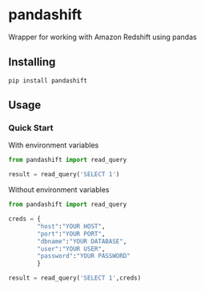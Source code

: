 # pandashift
Wrapper for working with Amazon Redshift using pandas


## Installing

``` shell
pip install pandashift
```

## Usage
### Quick Start
With environment variables

``` python
from pandashift import read_query

result = read_query('SELECT 1')
```

Without environment variables
``` python
from pandashift import read_query

creds = {
        "host":"YOUR HOST",
        "port":"YOUR PORT",
        "dbname":"YOUR DATABASE",
        "user":"YOUR USER",
        "password":"YOUR PASSWORD"
        }

result = read_query('SELECT 1',creds)
```
